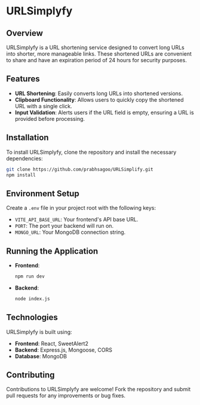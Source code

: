 # URLSimplyfy

## Overview
URLSimplyfy is a URL shortening service designed to convert long URLs into shorter, more manageable links. These shortened URLs are convenient to share and have an expiration period of 24 hours for security purposes.

## Features
- **URL Shortening**: Easily converts long URLs into shortened versions.
- **Clipboard Functionality**: Allows users to quickly copy the shortened URL with a single click.
- **Input Validation**: Alerts users if the URL field is empty, ensuring a URL is provided before processing.

## Installation
To install URLSimplyfy, clone the repository and install the necessary dependencies:
```bash
git clone https://github.com/prabhsagoo/URLSimplify.git
npm install
```
## Environment Setup
Create a `.env` file in your project root with the following keys:
- `VITE_API_BASE_URL`: Your frontend's API base URL.
- `PORT`: The port your backend will run on.
- `MONGO_URL`: Your MongoDB connection string.

## Running the Application
- **Frontend**:
  ```bash
  npm run dev
  ```

- **Backend**:
  ```bash
  node index.js
  ```
## Technologies
URLSimplyfy is built using:
- **Frontend**: React, SweetAlert2
- **Backend**: Express.js, Mongoose, CORS
- **Database**: MongoDB

## Contributing
Contributions to URLSimplyfy are welcome! Fork the repository and submit pull requests for any improvements or bug fixes.
